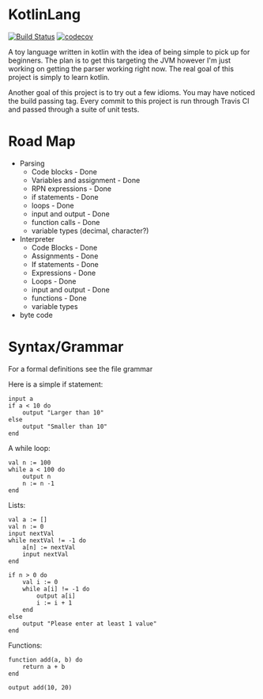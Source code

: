 # KotlinLang 
[![Build Status](https://travis-ci.org/Tatskaari/KotlinLang.svg?branch=master)](https://travis-ci.org/Tatskaari/KotlinLang)
[![codecov](https://codecov.io/gh/Tatskaari/KotlinLang/branch/master/graph/badge.svg)](https://codecov.io/gh/Tatskaari/KotlinLang)

A toy language written in kotlin with the idea of being simple to pick up for beginners. The plan is to get this
targeting the JVM however I'm just working on getting the parser working right now. The real goal of this project is
simply to learn kotlin.

Another goal of this project is to try out a few idioms. You may have noticed the build passing tag. Every commit to 
this project is run through Travis CI and passed through a suite of unit tests. 

# Road Map
- Parsing
  - Code blocks - Done
  - Variables and assignment - Done
  - RPN expressions - Done
  - if statements - Done
  - loops - Done
  - input and output - Done
  - function calls - Done
  - variable types (decimal, character?)
- Interpreter 
  - Code Blocks - Done
  - Assignments - Done
  - If statements - Done
  - Expressions - Done
  - Loops - Done
  - input and output - Done
  - functions - Done
  - variable types
- byte code

# Syntax/Grammar 
For a formal definitions see the file grammar

Here is a simple if statement:
~~~~
input a
if a < 10 do
    output "Larger than 10"
else
    output "Smaller than 10"
end
~~~~

A while loop:
~~~~
val n := 100
while a < 100 do
    output n
    n := n -1
end
~~~~

Lists:
~~~~
val a := []
val n := 0
input nextVal
while nextVal != -1 do
    a[n] := nextVal
    input nextVal
end

if n > 0 do
    val i := 0
    while a[i] != -1 do
        output a[i]
        i := i + 1
    end
else
    output "Please enter at least 1 value"
end
~~~~


Functions:
~~~~
function add(a, b) do
    return a + b
end

output add(10, 20)
~~~~


